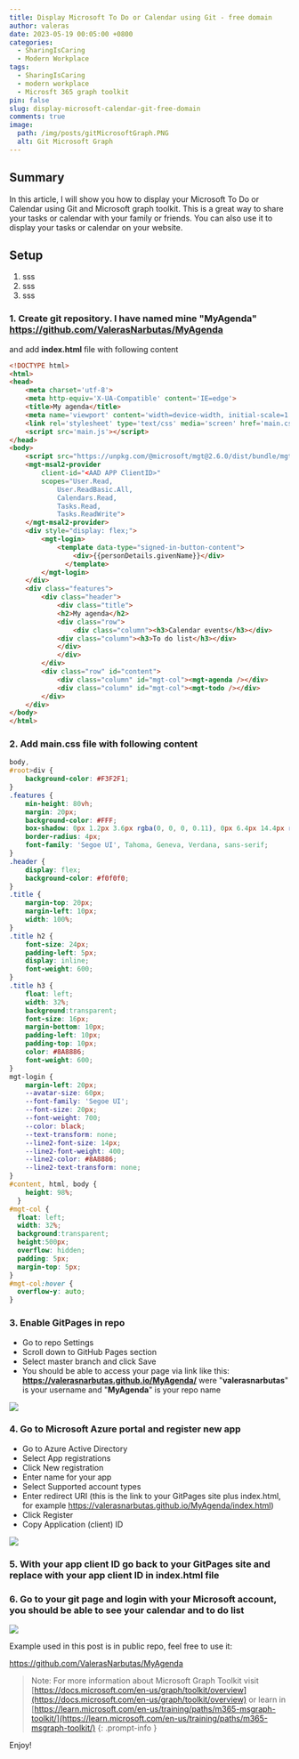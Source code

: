 ```yaml
---
title: Display Microsoft To Do or Calendar using Git - free domain
author: valeras
date: 2023-05-19 00:05:00 +0800
categories:
  - SharingIsCaring
  - Modern Workplace
tags:
  - SharingIsCaring
  - modern workplace
  - Microsft 365 graph toolkit
pin: false
slug: display-microsoft-calendar-git-free-domain
comments: true
image:
  path: /img/posts/gitMicrosoftGraph.PNG
  alt: Git Microsoft Graph
---
```


## Summary

In this article, I will show you how to display your Microsoft To Do or Calendar using Git and Microsoft graph toolkit. This is a great way to share your tasks or calendar with your family or friends. You can also use it to display your tasks or calendar on your website.

## Setup

1.  sss
2.  sss
3.  sss

### 1. Create git repository. I have named mine "**MyAgenda**" https://github.com/ValerasNarbutas/MyAgenda
 and add **index.html** file with following content

```html
<!DOCTYPE html>
<html>
<head>
    <meta charset='utf-8'>
    <meta http-equiv='X-UA-Compatible' content='IE=edge'>
    <title>My agenda</title>
    <meta name='viewport' content='width=device-width, initial-scale=1'>
    <link rel='stylesheet' type='text/css' media='screen' href='main.css'>
    <script src='main.js'></script>
</head>
<body>
    <script src="https://unpkg.com/@microsoft/mgt@2.6.0/dist/bundle/mgt-loader.js"></script>
    <mgt-msal2-provider
        client-id="<AAD APP ClientID>"
        scopes="User.Read,
            User.ReadBasic.All,
            Calendars.Read,
            Tasks.Read,
            Tasks.ReadWrite">
    </mgt-msal2-provider>
    <div style="display: flex;">
        <mgt-login>
            <template data-type="signed-in-button-content">
                <div>{{personDetails.givenName}}</div>
              </template>
        </mgt-login> 
    </div>
    <div class="features">
        <div class="header">
            <div class="title">
            <h2>My agenda</h2>
            <div class="row">
                <div class="column"><h3>Calendar events</h3></div>
            <div class="column"><h3>To do list</h3></div>
            </div>
            </div>
        </div>
        <div class="row" id="content">
            <div class="column" id="mgt-col"><mgt-agenda /></div>
            <div class="column" id="mgt-col"><mgt-todo /></div>
        </div>
    </div> 
</body>
</html>
```

### 2. Add main.css file with following content

```css
body,
#root>div {
    background-color: #F3F2F1;
}
.features {
    min-height: 80vh;
    margin: 20px;
    background-color: #FFF;
    box-shadow: 0px 1.2px 3.6px rgba(0, 0, 0, 0.11), 0px 6.4px 14.4px rgba(0, 0, 0, 0.13);
    border-radius: 4px;
    font-family: 'Segoe UI', Tahoma, Geneva, Verdana, sans-serif;
}
.header {
    display: flex;
    background-color: #f0f0f0;
}
.title {
    margin-top: 20px;
    margin-left: 10px;
    width: 100%;
}
.title h2 {
    font-size: 24px;
    padding-left: 5px;
    display: inline;
    font-weight: 600;
}
.title h3 {
    float: left;
    width: 32%;
    background:transparent;
    font-size: 16px;
    margin-bottom: 10px;
    padding-left: 10px;
    padding-top: 10px;
    color: #8A8886;
    font-weight: 600;
}
mgt-login {
    margin-left: 20px;
    --avatar-size: 60px;
    --font-family: 'Segoe UI';
    --font-size: 20px;
    --font-weight: 700;
    --color: black;
    --text-transform: none;
    --line2-font-size: 14px;
    --line2-font-weight: 400;
    --line2-color: #8A8886;
    --line2-text-transform: none;
}
#content, html, body {
    height: 98%;
  }
#mgt-col {
  float: left;
  width: 32%;
  background:transparent;
  height:500px;
  overflow: hidden;
  padding: 5px;
  margin-top: 5px;
}
#mgt-col:hover {
  overflow-y: auto;
}
```

### 3. Enable GitPages in repo

  - Go to repo Settings
  - Scroll down to GitHub Pages section
  - Select master branch and click Save
  - You should be able to access your page via link like this: **https://valerasnarbutas.github.io/MyAgenda/** were "**valerasnarbutas**" is your username and "**MyAgenda**" is your repo name

  ![](/img/posts/GitPages.PNG)

### 4. Go to Microsoft Azure portal and register new app

  - Go to Azure Active Directory
  - Select App registrations
  - Click New registration
  - Enter name for your app
  - Select Supported account types
  - Enter redirect URI (this is the link to your GitPages site plus index.html, for example https://valerasnarbutas.github.io/MyAgenda/index.html)
  - Click Register
  - Copy Application (client) ID

![](/img/posts/myagendaapp.PNG)

### 5. With your app client ID go back to your GitPages site and replace **<AAD APP ClientID>** with your app client ID in **index.html** file


### 6. Go to your git page and login with your Microsoft account, you should be able to see your calendar and to do list

![](/img/posts/todopage.PNG)

Example used in this post is in public repo, feel free to use it:

https://github.com/ValerasNarbutas/MyAgenda


> Note: For more information about Microsoft Graph Toolkit visit [https://docs.microsoft.com/en-us/graph/toolkit/overview](https://docs.microsoft.com/en-us/graph/toolkit/overview)
or learn in [https://learn.microsoft.com/en-us/training/paths/m365-msgraph-toolkit/](https://learn.microsoft.com/en-us/training/paths/m365-msgraph-toolkit/)
{: .prompt-info }

Enjoy!
